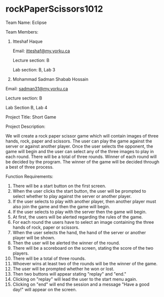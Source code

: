 # rockPaperScissors1012
Team Name: Eclipse

Team Members:
1.	Itteshaf Haque

      Email: itteshaf@my.yorku.ca
      
      Lecture section: B
      
      Lab section: B, Lab 3



2.	Mohammad Sadman Shabab Hossain

Email: sadman31@my.yorku.ca

Lecture section: B

Lab Section B, Lab 4



Project Title: Short Game

Project Description: 

We will create a rock paper scissor game which will contain images of three hands, rock, paper and scissors. The user can play the game against the server or against another player. Once the user selects the opponent, the game will begin and the user can select any of the three images to play in each round. There will be a total of three rounds. Winner of each round will be decided by the program. The winner of the game will be decided through a best of three process. 


Function Requirements:

1. There will be a start button on the first screen.
2. When the user clicks the start button, the user will be prompted to select whether to play against the server or another player. 
3. If the user selects to play with another player, then another player must also join the game and then the game will begin.
4. If the user selects to play with the server then the game will begin.
5. At first, the users will be alerted regarding the rules of the game.
6. For each round the users have to select an image containing the three hands of rock, paper or scissors.
7. When the user selects the hand, the hand of the server or another player will be shown.
8. Then the user will be alerted the winner of the round.
9. There will be a scoreboard on the screen, stating the score of the two players.
10. There will be a total of three rounds.
11. Whoever wins at least two of the rounds will be the winner of the game. 
12. The user will be prompted whether he won or lost.
13. Then two buttons will appear stating "replay" and "end."
14. Clicking on "replay" will lead the user to the start menu again.
15. Clicking on "end" will end the session and a message "Have a good day!" will appear on the screen.




